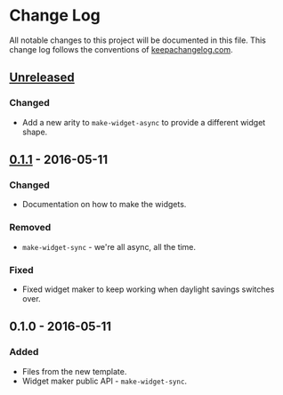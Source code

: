 # Change Log
All notable changes to this project will be documented in this file. This change log follows the conventions of [keepachangelog.com](http://keepachangelog.com/).

## [Unreleased][unreleased]
### Changed
- Add a new arity to `make-widget-async` to provide a different widget shape.

## [0.1.1] - 2016-05-11
### Changed
- Documentation on how to make the widgets.

### Removed
- `make-widget-sync` - we're all async, all the time.

### Fixed
- Fixed widget maker to keep working when daylight savings switches over.

## 0.1.0 - 2016-05-11
### Added
- Files from the new template.
- Widget maker public API - `make-widget-sync`.

[unreleased]: https://github.com/your-name/leetcode-clojure/compare/0.1.1...HEAD
[0.1.1]: https://github.com/your-name/leetcode-clojure/compare/0.1.0...0.1.1
